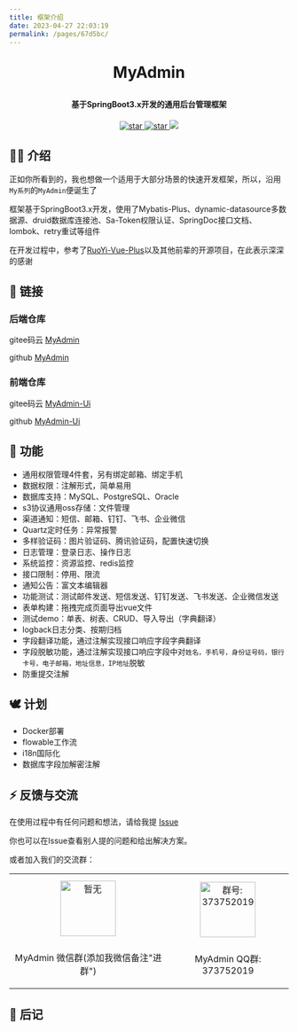 ```yaml
---
title: 框架介绍
date: 2023-04-27 22:03:19
permalink: /pages/67d5bc/
---
```


<h1 align="center" style="margin: 30px 0 30px; font-weight: bold;">MyAdmin</h1>
<h4 align="center">基于SpringBoot3.x开发的通用后台管理框架</h4>
<p align="center">
<a href='https://gitee.com/daenmax/myadmin/stargazers'>
<img src='https://gitee.com/daenmax/myadmin/badge/star.svg?theme=dark' alt='star'>
</a>
<a href='https://github.com/daenmax/myadmin'>
<img src='https://img.shields.io/github/stars/daenmax/myadmin.svg?style=social&label=Stars' alt='star'>
</a>
<a href="#">
<img src="https://img.shields.io/badge/version-v1.2.0-brightgreen.svg">
</a>
</p>

## 🐻‍❄️ 介绍

正如你所看到的，我也想做一个适用于大部分场景的快速开发框架，所以，沿用`My系列`的`MyAdmin`便诞生了

框架基于SpringBoot3.x开发，使用了Mybatis-Plus、dynamic-datasource多数据源、druid数据库连接池、Sa-Token权限认证、SpringDoc接口文档、lombok、retry重试等组件

在开发过程中，参考了[RuoYi-Vue-Plus](https://gitee.com/dromara/RuoYi-Vue-Plus/)以及其他前辈的开源项目，在此表示深深的感谢

## 🦊 链接


### 后端仓库

gitee码云
[MyAdmin](https://gitee.com/daenmax/myadmin)

github
[MyAdmin](https://github.com/daenmax/myadmin)

### 前端仓库

gitee码云
[MyAdmin-Ui](https://gitee.com/daenmax/myadmin-ui)

github
[MyAdmin-Ui](https://github.com/daenmax/myadmin-ui)

## 🦄 功能

- 通用权限管理4件套，另有绑定邮箱、绑定手机
- 数据权限：注解形式，简单易用
- 数据库支持：MySQL、PostgreSQL、Oracle
- s3协议通用oss存储：文件管理
- 渠道通知：短信、邮箱、钉钉、飞书、企业微信
- Quartz定时任务：异常报警
- 多样验证码：图片验证码、腾讯验证码，配置快速切换
- 日志管理：登录日志、操作日志
- 系统监控：资源监控、redis监控
- 接口限制：停用、限流
- 通知公告：富文本编辑器
- 功能测试：测试邮件发送、短信发送、钉钉发送、飞书发送、企业微信发送
- 表单构建：拖拽完成页面导出vue文件
- 测试demo：单表、树表、CRUD、导入导出（字典翻译）
- logback日志分类、按期归档
- 字段翻译功能，通过注解实现接口响应字段字典翻译
- 字段脱敏功能，通过注解实现接口响应字段中对`姓名，手机号，身份证号码，银行卡号，电子邮箱，地址信息，IP地址`脱敏
- 防重提交注解

## 🕊️ 计划

- Docker部署
- flowable工作流
- i18n国际化
- 数据库字段加解密注解

## ⚡ 反馈与交流

在使用过程中有任何问题和想法，请给我提 [Issue](https://gitee.com/daenmax/myadmin/issues)

你也可以在Issue查看别人提的问题和给出解决方案。

或者加入我们的交流群：

<table>
  <tbody>
    <tr>
      <td align="center" valign="middle">
        <img src="#" alt="暂无" class="no-zoom" style="width:100px;margin: 10px;">
        <p>MyAdmin 微信群(添加我微信备注"进群")</p>
      </td>
      <td align="center" valign="middle">
        <img src="https://daenmax.github.io/MyAdmin/img/%E9%A6%96%E9%A1%B5%E5%9B%BE%E7%89%87/qqGroup.png" alt="群号: 373752019" style="width:100px;margin: 10px;">
        <p>MyAdmin QQ群: 373752019</p>
      </td>
    </tr>
  </tbody>
</table>

## 🐽 后记

